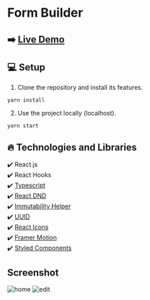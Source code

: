# Form Builder

## ➡️ [Live Demo](https://form-builder-six-rho.vercel.app/)

## :computer: Setup

1. Clone the repository and install its features.

```
yarn install
```

2. Use the project locally (localhost).

```
yarn start
```

## :fire: Technologies and Libraries

:heavy_check_mark: React.js <br />
:heavy_check_mark: React Hooks <br />
:heavy_check_mark: [Typescript](https://www.typescriptlang.org/docs/handbook/react.html) <br />
:heavy_check_mark: [React DND](https://react-dnd.github.io/react-dnd/about) <br />
:heavy_check_mark: [Immutability Helper](https://github.com/kolodny/immutability-helper) <br />
:heavy_check_mark: [UUID](https://github.com/RickBr0wn/react-uuid) <br />
:heavy_check_mark: [React Icons](https://react-icons.github.io/react-icons/) <br />
:heavy_check_mark: [Framer Motion](https://www.framer.com/motion/) <br />
:heavy_check_mark: [Styled Components](https://styled-components.com) <br />

## Screenshot

![home](https://github.com/NecatiCoskuncopur/form-builder/assets/85507269/d7255a1b-218e-442e-bbed-395e4a50f9c5)
![edit](https://github.com/NecatiCoskuncopur/form-builder/assets/85507269/907f8969-9b36-4c28-8999-c694303d4ea8)
